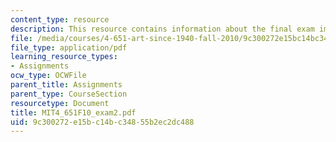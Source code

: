 ```yaml
---
content_type: resource
description: This resource contains information about the final exam image study sheet.
file: /media/courses/4-651-art-since-1940-fall-2010/9c300272e15bc14bc34855b2ec2dc488_MIT4_651F10_exam2.pdf
file_type: application/pdf
learning_resource_types:
- Assignments
ocw_type: OCWFile
parent_title: Assignments
parent_type: CourseSection
resourcetype: Document
title: MIT4_651F10_exam2.pdf
uid: 9c300272-e15b-c14b-c348-55b2ec2dc488
---
```

